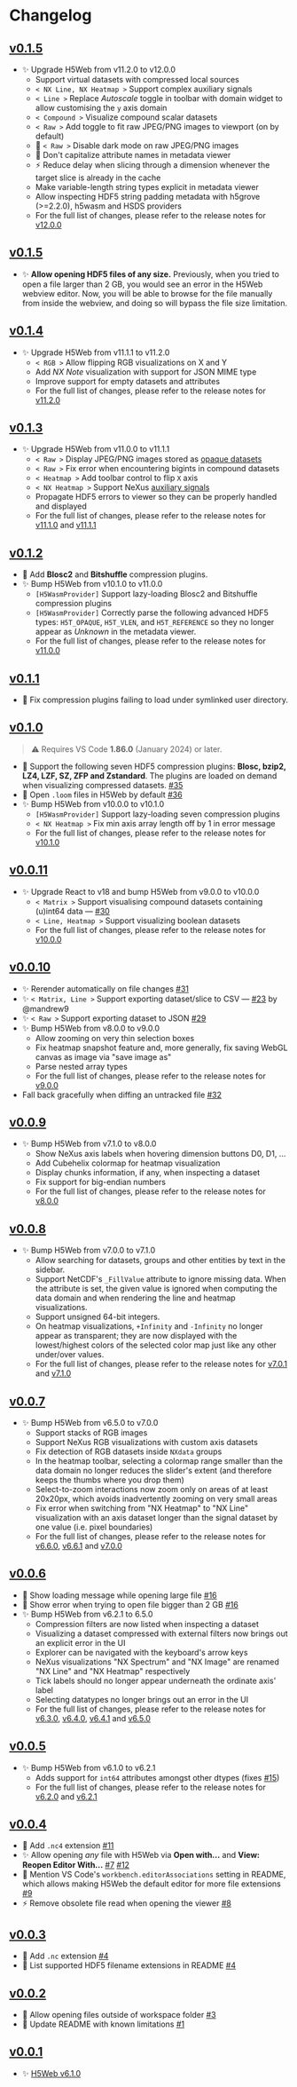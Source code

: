# Changelog

## [v0.1.5](https://github.com/silx-kit/vscode-h5web/compare/v0.1.4...v0.1.5)

- ✨ Upgrade H5Web from v11.2.0 to v12.0.0
  - Support virtual datasets with compressed local sources
  - `< NX Line, NX Heatmap >` Support complex auxiliary signals
  - `< Line >` Replace _Autoscale_ toggle in toolbar with domain widget to allow
    customising the `y` axis domain
  - `< Compound >` Visualize compound scalar datasets
  - `< Raw >` Add toggle to fit raw JPEG/PNG images to viewport (on by default)
  - :bug: `< Raw >` Disable dark mode on raw JPEG/PNG images
  - :bug: Don't capitalize attribute names in metadata viewer
  - :zap: Reduce delay when slicing through a dimension whenever the target
    slice is already in the cache
  - Make variable-length string types explicit in metadata viewer
  - Allow inspecting HDF5 string padding metadata with h5grove (>=2.2.0), h5wasm
    and HSDS providers
  - For the full list of changes, please refer to the release notes for
    [v12.0.0](https://github.com/silx-kit/h5web/releases/tag/v12.0.0)

## [v0.1.5](https://github.com/silx-kit/vscode-h5web/compare/v0.1.4...v0.1.5)

- ✨ **Allow opening HDF5 files of any size.** Previously, when you tried to
  open a file larger than 2 GB, you would see an error in the H5Web webview
  editor. Now, you will be able to browse for the file manually from inside the
  webview, and doing so will bypass the file size limitation.

## [v0.1.4](https://github.com/silx-kit/vscode-h5web/compare/v0.1.3...v0.1.4)

- ✨ Upgrade H5Web from v11.1.1 to v11.2.0
  - `< RGB >` Allow flipping RGB visualizations on X and Y
  - Add _NX Note_ visualization with support for JSON MIME type
  - Improve support for empty datasets and attributes
  - For the full list of changes, please refer to the release notes for
    [v11.2.0](https://github.com/silx-kit/h5web/releases/tag/v11.2.0)

## [v0.1.3](https://github.com/silx-kit/vscode-h5web/compare/v0.1.2...v0.1.3)

- ✨ Upgrade H5Web from v11.0.0 to v11.1.1
  - `< Raw >` Display JPEG/PNG images stored as
    [opaque datasets](https://docs.h5py.org/en/stable/special.html#storing-other-types-as-opaque-data)
  - `< Raw >` Fix error when encountering bigints in compound datasets
  - `< Heatmap >` Add toolbar control to flip `X` axis
  - `< NX Heatmap >` Support NeXus
    [auxiliary signals](https://manual.nexusformat.org/classes/base_classes/NXdata.html#nxdata)
  - Propagate HDF5 errors to viewer so they can be properly handled and
    displayed
  - For the full list of changes, please refer to the release notes for
    [v11.1.0](https://github.com/silx-kit/h5web/releases/tag/v11.1.0) and
    [v11.1.1](https://github.com/silx-kit/h5web/releases/tag/v11.1.1)

## [v0.1.2](https://github.com/silx-kit/vscode-h5web/compare/v0.1.1...v0.1.2)

- 📂 Add **Blosc2** and **Bitshuffle** compression plugins.
- ✨ Bump H5Web from v10.1.0 to v11.0.0
  - `[H5WasmProvider]` Support lazy-loading Blosc2 and Bitshuffle compression
    plugins
  - `[H5WasmProvider]` Correctly parse the following advanced HDF5 types:
    `H5T_OPAQUE`, `H5T_VLEN`, and `H5T_REFERENCE` so they no longer appear as
    _Unknown_ in the metadata viewer.
  - For the full list of changes, please refer to the release notes for
    [v11.0.0](https://github.com/silx-kit/h5web/releases/tag/v11.0.0)

## [v0.1.1](https://github.com/silx-kit/vscode-h5web/compare/v0.1.0...v0.1.1)

- 🐛 Fix compression plugins failing to load under symlinked user directory.

## [v0.1.0](https://github.com/silx-kit/vscode-h5web/compare/v0.0.11...v0.1.0)

> ⚠️ Requires VS Code **1.86.0** (January 2024) or later.

- 📂 Support the following seven HDF5 compression plugins: **Blosc, bzip2, LZ4,
  LZF, SZ, ZFP and Zstandard**. The plugins are loaded on demand when
  visualizing compressed datasets.
  [#35](https://github.com/silx-kit/vscode-h5web/pull/35)
- 🧩 Open `.loom` files in H5Web by default
  [#36](https://github.com/silx-kit/vscode-h5web/pull/36)
- ✨ Bump H5Web from v10.0.0 to v10.1.0
  - `[H5WasmProvider]` Support lazy-loading seven compression plugins
  - `< NX Heatmap >` Fix min axis array length off by 1 in error message
  - For the full list of changes, please refer to the release notes for
    [v10.1.0](https://github.com/silx-kit/h5web/releases/tag/v10.1.0)

## [v0.0.11](https://github.com/silx-kit/vscode-h5web/compare/v0.0.10...v0.0.11)

- ✨ Upgrade React to v18 and bump H5Web from v9.0.0 to v10.0.0
  - `< Matrix >` Support visualising compound datasets containing (u)int64 data
    — [#30](https://github.com/silx-kit/vscode-h5web/issues/30)
  - `< Line, Heatmap >` Support visualizing boolean datasets
  - For the full list of changes, please refer to the release notes for
    [v10.0.0](https://github.com/silx-kit/h5web/releases/tag/v10.0.0)

## [v0.0.10](https://github.com/silx-kit/vscode-h5web/compare/v0.0.9...v0.0.10)

- ✨ Rerender automatically on file changes
  [#31](https://github.com/silx-kit/vscode-h5web/pull/31)
- ✨ `< Matrix, Line >` Support exporting dataset/slice to CSV —
  [#23](https://github.com/silx-kit/vscode-h5web/pull/23) by @mandrew9
- ✨ `< Raw >` Support exporting dataset to JSON
  [#29](https://github.com/silx-kit/vscode-h5web/pull/29)
- ✨ Bump H5Web from v8.0.0 to v9.0.0
  - Allow zooming on very thin selection boxes
  - Fix heatmap snapshot feature and, more generally, fix saving WebGL canvas as
    image via "save image as"
  - Parse nested array types
  - For the full list of changes, please refer to the release notes for
    [v9.0.0](https://github.com/silx-kit/h5web/releases/tag/v9.0.0)
- Fall back gracefully when diffing an untracked file
  [#32](https://github.com/silx-kit/vscode-h5web/pull/32)

## [v0.0.9](https://github.com/silx-kit/vscode-h5web/compare/v0.0.8...v0.0.9)

- ✨ Bump H5Web from v7.1.0 to v8.0.0
  - Show NeXus axis labels when hovering dimension buttons D0, D1, ...
  - Add Cubehelix colormap for heatmap visualization
  - Display chunks information, if any, when inspecting a dataset
  - Fix support for big-endian numbers
  - For the full list of changes, please refer to the release notes for
    [v8.0.0](https://github.com/silx-kit/h5web/releases/tag/v8.0.0)

## [v0.0.8](https://github.com/silx-kit/vscode-h5web/compare/v0.0.7...v0.0.8)

- ✨ Bump H5Web from v7.0.0 to v7.1.0
  - Allow searching for datasets, groups and other entities by text in the
    sidebar.
  - Support NetCDF's `_FillValue` attribute to ignore missing data. When the
    attribute is set, the given value is ignored when computing the data domain
    and when rendering the line and heatmap visualizations.
  - Support unsigned 64-bit integers.
  - On heatmap visualizations, `+Infinity` and `-Infinity` no longer appear as
    transparent; they are now displayed with the lowest/highest colors of the
    selected color map just like any other under/over values.
  - For the full list of changes, please refer to the release notes for
    [v7.0.1](https://github.com/silx-kit/h5web/releases/tag/v7.0.1) and
    [v7.1.0](https://github.com/silx-kit/h5web/releases/tag/v7.1.0)

## [v0.0.7](https://github.com/silx-kit/vscode-h5web/compare/v0.0.6...v0.0.7)

- ✨ Bump H5Web from v6.5.0 to v7.0.0
  - Support stacks of RGB images
  - Support NeXus RGB visualizations with custom axis datasets
  - Fix detection of RGB datasets inside `NXdata` groups
  - In the heatmap toolbar, selecting a colormap range smaller than the data
    domain no longer reduces the slider's extent (and therefore keeps the thumbs
    where you drop them)
  - Select-to-zoom interactions now zoom only on areas of at least 20x20px,
    which avoids inadvertently zooming on very small areas
  - Fix error when switching from "NX Heatmap" to "NX Line" visualization with
    an axis dataset longer than the signal dataset by one value (i.e. pixel
    boundaries)
  - For the full list of changes, please refer to the release notes for
    [v6.6.0](https://github.com/silx-kit/h5web/releases/tag/v6.6.0),
    [v6.6.1](https://github.com/silx-kit/h5web/releases/tag/v6.6.1) and
    [v7.0.0](https://github.com/silx-kit/h5web/releases/tag/v7.0.0)

## [v0.0.6](https://github.com/silx-kit/vscode-h5web/compare/v0.0.5...v0.0.6)

- 🔄 Show loading message while opening large file
  [#16](https://github.com/silx-kit/vscode-h5web/pull/16)
- 🚩 Show error when trying to open file bigger than 2 GB
  [#16](https://github.com/silx-kit/vscode-h5web/pull/16)
- ✨ Bump H5Web from v6.2.1 to 6.5.0
  - Compression filters are now listed when inspecting a dataset
  - Visualizing a dataset compressed with external filters now brings out an
    explicit error in the UI
  - Explorer can be navigated with the keyboard's arrow keys
  - NeXus visualizations "NX Spectrum" and "NX Image" are renamed "NX Line" and
    "NX Heatmap" respectively
  - Tick labels should no longer appear underneath the ordinate axis' label
  - Selecting datatypes no longer brings out an error in the UI
  - For the full list of changes, please refer to the release notes for
    [v6.3.0](https://github.com/silx-kit/h5web/releases/tag/v6.3.0),
    [v6.4.0](https://github.com/silx-kit/h5web/releases/tag/v6.4.0),
    [v6.4.1](https://github.com/silx-kit/h5web/releases/tag/v6.4.1) and
    [v6.5.0](https://github.com/silx-kit/h5web/releases/tag/v6.5.0)

## [v0.0.5](https://github.com/silx-kit/vscode-h5web/compare/v0.0.4...v0.0.5)

- ✨ Bump H5Web from v6.1.0 to v6.2.1
  - Adds support for `int64` attributes amongst other dtypes (fixes
    [#15](https://github.com/silx-kit/vscode-h5web/issues/15))
  - For the full list of changes, please refer to the release notes for
    [v6.2.0](https://github.com/silx-kit/h5web/releases/tag/v6.2.0) and
    [v6.2.1](https://github.com/silx-kit/h5web/releases/tag/v6.2.1)

## [v0.0.4](https://github.com/silx-kit/vscode-h5web/compare/v0.0.3...v0.0.4)

- 🧩 Add `.nc4` extension
  [#11](https://github.com/silx-kit/vscode-h5web/pull/11)
- :sparkles: Allow opening _any_ file with H5Web via **Open with...** and
  **View: Reopen Editor With...**
  [#7](https://github.com/silx-kit/vscode-h5web/pull/7)
  [#12](https://github.com/silx-kit/vscode-h5web/pull/12)
- :memo: Mention VS Code's `workbench.editorAssociations` setting in README,
  which allows making H5Web the default editor for more file extensions
  [#9](https://github.com/silx-kit/vscode-h5web/pull/9)
- :zap: Remove obsolete file read when opening the viewer
  [#8](https://github.com/silx-kit/vscode-h5web/pull/8)

## [v0.0.3](https://github.com/silx-kit/vscode-h5web/compare/v0.0.2...v0.0.3)

- 🧩 Add `.nc` extension [#4](https://github.com/silx-kit/vscode-h5web/pull/4)
- 📝 List supported HDF5 filename extensions in README
  [#4](https://github.com/silx-kit/vscode-h5web/pull/4)

## [v0.0.2](https://github.com/silx-kit/vscode-h5web/compare/v0.0.1...v0.0.2)

- 🐛 Allow opening files outside of workspace folder
  [#3](https://github.com/silx-kit/vscode-h5web/pull/3)
- 📝 Update README with known limitations
  [#1](https://github.com/silx-kit/vscode-h5web/pull/1)

## [v0.0.1](https://github.com/silx-kit/vscode-h5web/tree/v0.0.1)

- ✨ [H5Web v6.1.0](https://github.com/silx-kit/h5web/releases/tag/v6.1.0)
